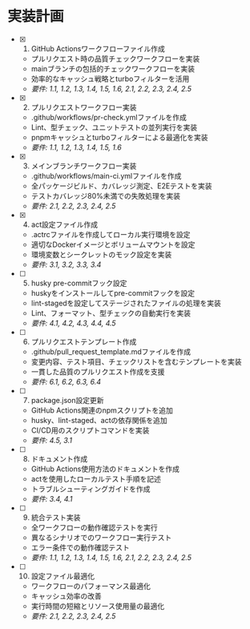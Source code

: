 # 実装計画

- [x] 1. GitHub Actionsワークフローファイル作成
  - プルリクエスト時の品質チェックワークフローを実装
  - mainブランチの包括的チェックワークフローを実装
  - 効率的なキャッシュ戦略とturboフィルターを活用
  - _要件: 1.1, 1.2, 1.3, 1.4, 1.5, 1.6, 2.1, 2.2, 2.3, 2.4, 2.5_

- [x] 2. プルリクエストワークフロー実装
  - .github/workflows/pr-check.ymlファイルを作成
  - Lint、型チェック、ユニットテストの並列実行を実装
  - pnpmキャッシュとturboフィルターによる最適化を実装
  - _要件: 1.1, 1.2, 1.3, 1.4, 1.5, 1.6_

- [x] 3. メインブランチワークフロー実装
  - .github/workflows/main-ci.ymlファイルを作成
  - 全パッケージビルド、カバレッジ測定、E2Eテストを実装
  - テストカバレッジ80%未満での失敗処理を実装
  - _要件: 2.1, 2.2, 2.3, 2.4, 2.5_

- [x] 4. act設定ファイル作成
  - .actrcファイルを作成してローカル実行環境を設定
  - 適切なDockerイメージとボリュームマウントを設定
  - 環境変数とシークレットのモック設定を実装
  - _要件: 3.1, 3.2, 3.3, 3.4_

- [ ] 5. husky pre-commitフック設定
  - huskyをインストールしてpre-commitフックを設定
  - lint-stagedを設定してステージされたファイルの処理を実装
  - Lint、フォーマット、型チェックの自動実行を実装
  - _要件: 4.1, 4.2, 4.3, 4.4, 4.5_

- [ ] 6. プルリクエストテンプレート作成
  - .github/pull_request_template.mdファイルを作成
  - 変更内容、テスト項目、チェックリストを含むテンプレートを実装
  - 一貫した品質のプルリクエスト作成を支援
  - _要件: 6.1, 6.2, 6.3, 6.4_

- [ ] 7. package.json設定更新
  - GitHub Actions関連のnpmスクリプトを追加
  - husky、lint-staged、actの依存関係を追加
  - CI/CD用のスクリプトコマンドを実装
  - _要件: 4.5, 3.1_

- [ ] 8. ドキュメント作成
  - GitHub Actions使用方法のドキュメントを作成
  - actを使用したローカルテスト手順を記述
  - トラブルシューティングガイドを作成
  - _要件: 3.4, 4.1_

- [ ] 9. 統合テスト実装
  - 全ワークフローの動作確認テストを実行
  - 異なるシナリオでのワークフロー実行テスト
  - エラー条件での動作確認テスト
  - _要件: 1.1, 1.2, 1.3, 1.4, 1.5, 1.6, 2.1, 2.2, 2.3, 2.4, 2.5_

- [ ] 10. 設定ファイル最適化
  - ワークフローのパフォーマンス最適化
  - キャッシュ効率の改善
  - 実行時間の短縮とリソース使用量の最適化
  - _要件: 2.1, 2.2, 2.3, 2.4, 2.5_
